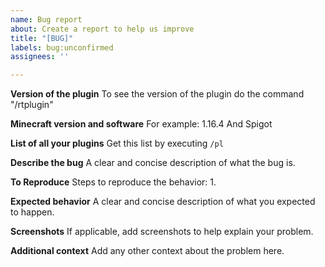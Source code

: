 ```yaml
---
name: Bug report
about: Create a report to help us improve
title: "[BUG]"
labels: bug:unconfirmed
assignees: ''

---
```


**Version of the plugin**
To see the version of the plugin do the command "/rtplugin"

**Minecraft version and software**
For example: 1.16.4 And Spigot

**List of all your plugins**
Get this list by executing `/pl`

**Describe the bug**
A clear and concise description of what the bug is.

**To Reproduce**
Steps to reproduce the behavior:
1. 

**Expected behavior**
A clear and concise description of what you expected to happen.

**Screenshots**
If applicable, add screenshots to help explain your problem.

**Additional context**
Add any other context about the problem here.
